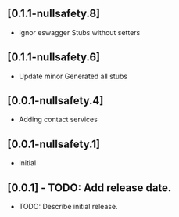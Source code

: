 ## [0.1.1-nullsafety.8]
 * Ignor eswagger
Stubs without setters

## [0.1.1-nullsafety.6]
 * Update minor
Generated all stubs

## [0.0.1-nullsafety.4]
 * Adding contact services

## [0.0.1-nullsafety.1]
 * Initial

## [0.0.1] - TODO: Add release date.

* TODO: Describe initial release.

